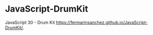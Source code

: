 # JavaScript-DrumKit
JavaScript 30 - Drum Kit
https://fermarinsanchez.github.io/JavaScript-DrumKit/.
